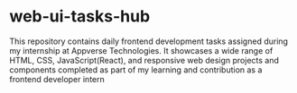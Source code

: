 # web-ui-tasks-hub
This repository contains daily frontend development tasks assigned during my internship at Appverse Technologies. It showcases a wide range of HTML, CSS, JavaScript(React), and responsive web design projects and components completed as part of my learning and contribution as a frontend developer intern
